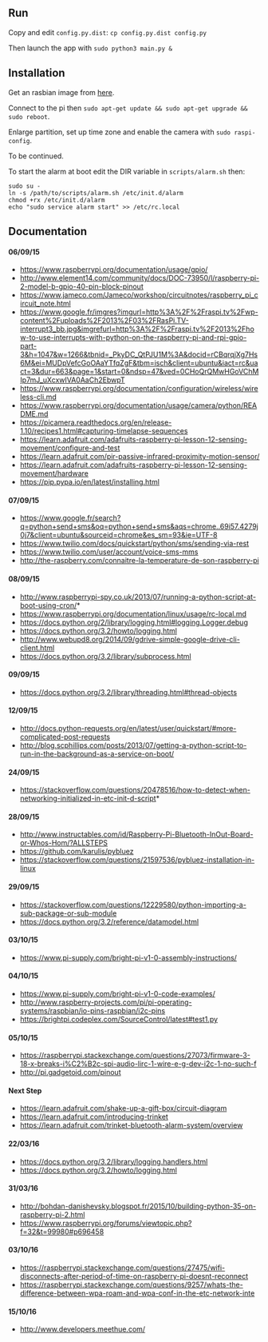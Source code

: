 ## Run

Copy and edit `config.py.dist`: `cp config.py.dist config.py`

Then launch the app with `sudo python3 main.py &`

## Installation

Get an rasbian image from [here](https://www.raspberrypi.org/downloads/raspbian/).

Connect to the pi then `sudo apt-get update && sudo apt-get upgrade && sudo reboot`.

Enlarge partition, set up time zone and enable the camera with `sudo raspi-config`.

To be continued.

To start the alarm at boot edit the DIR variable in `scripts/alarm.sh` then:

```
sudo su -
ln -s /path/to/scripts/alarm.sh /etc/init.d/alarm
chmod +rx /etc/init.d/alarm
echo "sudo service alarm start" >> /etc/rc.local
```

## Documentation

#### 06/09/15

* https://www.raspberrypi.org/documentation/usage/gpio/
* http://www.element14.com/community/docs/DOC-73950/l/raspberry-pi-2-model-b-gpio-40-pin-block-pinout
* https://www.jameco.com/Jameco/workshop/circuitnotes/raspberry_pi_circuit_note.html
* https://www.google.fr/imgres?imgurl=http%3A%2F%2Fraspi.tv%2Fwp-content%2Fuploads%2F2013%2F03%2FRasPi.TV-interrupt3_bb.jpg&imgrefurl=http%3A%2F%2Fraspi.tv%2F2013%2Fhow-to-use-interrupts-with-python-on-the-raspberry-pi-and-rpi-gpio-part-3&h=1047&w=1266&tbnid=_PkyDC_QtPJU1M%3A&docid=rCBqrqjXg7Hs6M&ei=MUDpVefcGoOAaYTfqZgF&tbm=isch&client=ubuntu&iact=rc&uact=3&dur=663&page=1&start=0&ndsp=47&ved=0CHoQrQMwHGoVChMIp7mJ_uXcxwIVA0AaCh2EbwpT
* https://www.raspberrypi.org/documentation/configuration/wireless/wireless-cli.md
* https://www.raspberrypi.org/documentation/usage/camera/python/README.md
* https://picamera.readthedocs.org/en/release-1.10/recipes1.html#capturing-timelapse-sequences
* https://learn.adafruit.com/adafruits-raspberry-pi-lesson-12-sensing-movement/configure-and-test
* https://learn.adafruit.com/pir-passive-infrared-proximity-motion-sensor/
* https://learn.adafruit.com/adafruits-raspberry-pi-lesson-12-sensing-movement/hardware
* https://pip.pypa.io/en/latest/installing.html

#### 07/09/15

* https://www.google.fr/search?q=python+send+sms&oq=python+send+sms&aqs=chrome..69i57.4279j0j7&client=ubuntu&sourceid=chrome&es_sm=93&ie=UTF-8
* https://www.twilio.com/docs/quickstart/python/sms/sending-via-rest
* https://www.twilio.com/user/account/voice-sms-mms
* http://the-raspberry.com/connaitre-la-temperature-de-son-raspberry-pi

#### 08/09/15

* http://www.raspberrypi-spy.co.uk/2013/07/running-a-python-script-at-boot-using-cron/*
* https://www.raspberrypi.org/documentation/linux/usage/rc-local.md
* https://docs.python.org/2/library/logging.html#logging.Logger.debug
* https://docs.python.org/3.2/howto/logging.html
* http://www.webupd8.org/2014/09/gdrive-simple-google-drive-cli-client.html
* https://docs.python.org/3.2/library/subprocess.html

#### 09/09/15

* https://docs.python.org/3.2/library/threading.html#thread-objects

#### 12/09/15

* http://docs.python-requests.org/en/latest/user/quickstart/#more-complicated-post-requests
* http://blog.scphillips.com/posts/2013/07/getting-a-python-script-to-run-in-the-background-as-a-service-on-boot/

#### 24/09/15

* https://stackoverflow.com/questions/20478516/how-to-detect-when-networking-initialized-in-etc-init-d-script*

#### 28/09/15

* http://www.instructables.com/id/Raspberry-Pi-Bluetooth-InOut-Board-or-Whos-Hom/?ALLSTEPS
* https://github.com/karulis/pybluez
* https://stackoverflow.com/questions/21597536/pybluez-installation-in-linux

#### 29/09/15

* https://stackoverflow.com/questions/12229580/python-importing-a-sub-package-or-sub-module
* https://docs.python.org/3.2/reference/datamodel.html

#### 03/10/15

* https://www.pi-supply.com/bright-pi-v1-0-assembly-instructions/

#### 04/10/15

* https://www.pi-supply.com/bright-pi-v1-0-code-examples/
* http://www.raspberry-projects.com/pi/pi-operating-systems/raspbian/io-pins-raspbian/i2c-pins
* https://brightpi.codeplex.com/SourceControl/latest#test1.py

#### 05/10/15

* https://raspberrypi.stackexchange.com/questions/27073/firmware-3-18-x-breaks-i%C2%B2c-spi-audio-lirc-1-wire-e-g-dev-i2c-1-no-such-f
* http://pi.gadgetoid.com/pinout

#### Next Step

* https://learn.adafruit.com/shake-up-a-gift-box/circuit-diagram
* https://learn.adafruit.com/introducing-trinket
* https://learn.adafruit.com/trinket-bluetooth-alarm-system/overview

#### 22/03/16

* https://docs.python.org/3.2/library/logging.handlers.html
* https://docs.python.org/3.2/howto/logging.html

#### 31/03/16

* http://bohdan-danishevsky.blogspot.fr/2015/10/building-python-35-on-raspberry-pi-2.html
* https://www.raspberrypi.org/forums/viewtopic.php?f=32&t=99980#p696458

#### 03/10/16

* https://raspberrypi.stackexchange.com/questions/27475/wifi-disconnects-after-period-of-time-on-raspberry-pi-doesnt-reconnect
* https://raspberrypi.stackexchange.com/questions/9257/whats-the-difference-between-wpa-roam-and-wpa-conf-in-the-etc-network-inte

#### 15/10/16

* http://www.developers.meethue.com/
